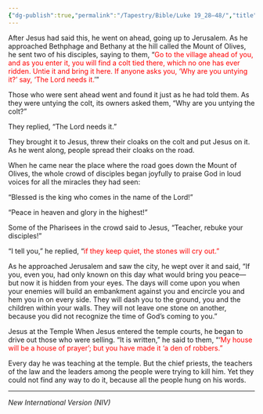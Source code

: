 ```yaml
---
{"dg-publish":true,"permalink":"/Tapestry/Bible/Luke 19_28–48/","title":"Luke 19:28–48","hide":true,"tags":["bible"],"dgHomeLink":true,"dgShowLocalGraph":true,"dgEnableSearch":true}
---
```



 After Jesus had said this, he went on ahead, going up to Jerusalem. As he approached Bethphage and Bethany at the hill called the Mount of Olives, he sent two of his disciples, saying to them,  “<font color="#ff0000">Go to the village ahead of you, and as you enter it, you will find a colt tied there, which no one has ever ridden. Untie it and bring it here.  If anyone asks you, ‘Why are you untying it?’ say, ‘The Lord needs it.</font>’”

 Those who were sent ahead went and found it just as he had told them.  As they were untying the colt, its owners asked them, “Why are you untying the colt?”

 They replied, “The Lord needs it.”

They brought it to Jesus, threw their cloaks on the colt and put Jesus on it. As he went along, people spread their cloaks on the road.

 When he came near the place where the road goes down the Mount of Olives, the whole crowd of disciples began joyfully to praise God in loud voices for all the miracles they had seen:

 “Blessed is the king who comes in the name of the Lord!”

“Peace in heaven and glory in the highest!”

 Some of the Pharisees in the crowd said to Jesus, “Teacher, rebuke your disciples!”

 “I tell you,” he replied, “<font color="#ff0000">if they keep quiet, the stones will cry out.”</font>

 As he approached Jerusalem and saw the city, he wept over it  and said, “If you, even you, had only known on this day what would bring you peace—but now it is hidden from your eyes.  The days will come upon you when your enemies will build an embankment against you and encircle you and hem you in on every side. They will dash you to the ground, you and the children within your walls. They will not leave one stone on another, because you did not recognize the time of God’s coming to you.”

Jesus at the Temple
When Jesus entered the temple courts, he began to drive out those who were selling.  “It is written,” he said to them, “‘<font color="#ff0000">My house will be a house of prayer’; but you have made it ‘a den of robbers.”</font>

Every day he was teaching at the temple. But the chief priests, the teachers of the law and the leaders among the people were trying to kill him.  Yet they could not find any way to do it, because all the people hung on his words.

---
*New International Version (NIV)*